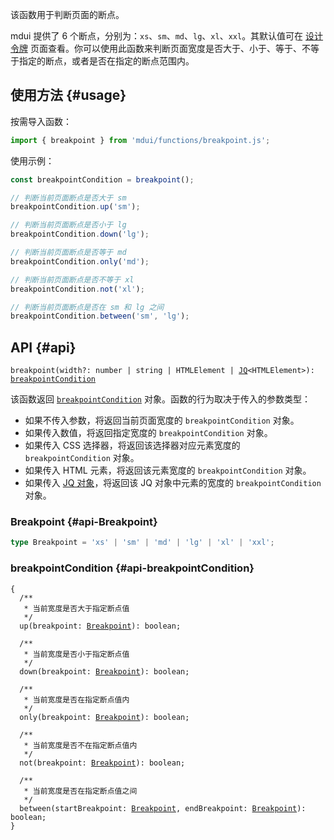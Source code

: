 该函数用于判断页面的断点。

mdui 提供了 6 个断点，分别为：`xs`、`sm`、`md`、`lg`、`xl`、`xxl`。其默认值可在 [设计令牌](/zh-cn/docs/2/styles/design-tokens#breakpoint) 页面查看。你可以使用此函数来判断页面宽度是否大于、小于、等于、不等于指定的断点，或者是否在指定的断点范围内。

## 使用方法 {#usage}

按需导入函数：

```js
import { breakpoint } from 'mdui/functions/breakpoint.js';
```

使用示例：

```js
const breakpointCondition = breakpoint();

// 判断当前页面断点是否大于 sm
breakpointCondition.up('sm');

// 判断当前页面断点是否小于 lg
breakpointCondition.down('lg');

// 判断当前页面断点是否等于 md
breakpointCondition.only('md');

// 判断当前页面断点是否不等于 xl
breakpointCondition.not('xl');

// 判断当前页面断点是否在 sm 和 lg 之间
breakpointCondition.between('sm', 'lg');
```

## API {#api}

<pre><code class="nohighlight">breakpoint(width?: number | string | HTMLElement | <a href="/zh-cn/docs/2/functions/jq">JQ</a>&lt;HTMLElement&gt;): <a href="#api-breakpointCondition">breakpointCondition</a></code></pre>

该函数返回 [`breakpointCondition`](#api-breakpointCondition) 对象。函数的行为取决于传入的参数类型：

* 如果不传入参数，将返回当前页面宽度的 `breakpointCondition` 对象。
* 如果传入数值，将返回指定宽度的 `breakpointCondition` 对象。
* 如果传入 CSS 选择器，将返回该选择器对应元素宽度的 `breakpointCondition` 对象。
* 如果传入 HTML 元素，将返回该元素宽度的 `breakpointCondition` 对象。
* 如果传入 [JQ 对象](/zh-cn/docs/2/functions/jq)，将返回该 JQ 对象中元素的宽度的 `breakpointCondition` 对象。

### Breakpoint {#api-Breakpoint}

```ts
type Breakpoint = 'xs' | 'sm' | 'md' | 'lg' | 'xl' | 'xxl';
```

### breakpointCondition {#api-breakpointCondition}

<pre><code class="nohighlight">{
  /**
   * 当前宽度是否大于指定断点值
   */
  up(breakpoint: <a href="#api-Breakpoint">Breakpoint</a>): boolean;

  /**
   * 当前宽度是否小于指定断点值
   */
  down(breakpoint: <a href="#api-Breakpoint">Breakpoint</a>): boolean;

  /**
   * 当前宽度是否在指定断点值内
   */
  only(breakpoint: <a href="#api-Breakpoint">Breakpoint</a>): boolean;

  /**
   * 当前宽度是否不在指定断点值内
   */
  not(breakpoint: <a href="#api-Breakpoint">Breakpoint</a>): boolean;

  /**
   * 当前宽度是否在指定断点值之间
   */
  between(startBreakpoint: <a href="#api-Breakpoint">Breakpoint</a>, endBreakpoint: <a href="#api-Breakpoint">Breakpoint</a>): boolean;
}</code></pre>
